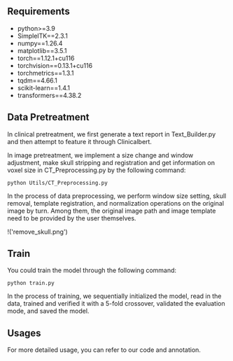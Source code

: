 ## Requirements
- python>=3.9
- SimpleITK==2.3.1
- numpy==1.26.4
- matplotlib==3.5.1
- torch==1.12.1+cu116
- torchvision==0.13.1+cu116
- torchmetrics==1.3.1
- tqdm==4.66.1
- scikit-learn==1.4.1
- transformers==4.38.2

## Data Pretreatment
In clinical pretreatment, we first generate a text report in Text_Builder.py and then attempt to feature it through Clinicalbert.

In image pretreatment, we implement a size change and window adjustment, make skull stripping and registration and get information on voxel size in CT_Preprocessing.py by the following command:
```
python Utils/CT_Preprocessing.py
```
In the process of data preprocessing, we perform window size setting, skull removal, template registration, and normalization operations on the original image by turn.
Among them, the original image path and image template need to be provided by the user themselves.

!('remove_skull.png')
## Train
You could train the model through the following command:
```
python train.py
```
In the process of training, we sequentially initialized the model, read in the data, trained and verified it with a 5-fold crossover, validated the evaluation mode, and saved the model.

## Usages
For more detailed usage, you can refer to our code and annotation.

